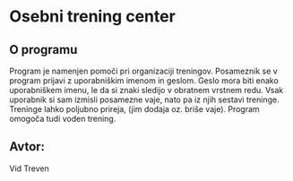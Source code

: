 # Osebni trening center

## O programu
Program je namenjen pomoči pri organizaciji treningov. Posameznik se v program prijavi
z uporabniškim imenom in geslom. Geslo mora biti enako uporabniškem imenu, le da si znaki sledijo 
v obratnem vrstnem redu. Vsak uporabnik si sam izmisli posamezne vaje, nato pa iz njih sestavi treninge. Treninge lahko poljubno prireja, (jim dodaja oz. briše vaje). Program omogoča tudi voden trening.

## Avtor:
Vid Treven

